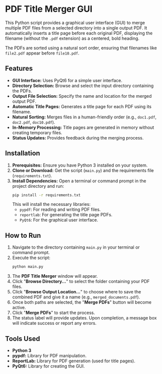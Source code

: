 # PDF Title Merger GUI

This Python script provides a graphical user interface (GUI) to merge multiple PDF files from a selected directory into a single output PDF. It automatically inserts a title page before each original PDF, displaying the filename (without the `.pdf` extension) as a centered, bold heading.

The PDFs are sorted using a natural sort order, ensuring that filenames like `file2.pdf` appear before `file10.pdf`.

## Features

*   **GUI Interface:** Uses PyQt6 for a simple user interface.
*   **Directory Selection:** Browse and select the input directory containing the PDFs.
*   **Output File Selection:** Specify the name and location for the merged output PDF.
*   **Automatic Title Pages:** Generates a title page for each PDF using its filename.
*   **Natural Sorting:** Merges files in a human-friendly order (e.g., `doc1.pdf`, `doc2.pdf`, `doc10.pdf`).
*   **In-Memory Processing:** Title pages are generated in memory without creating temporary files.
*   **Status Updates:** Provides feedback during the merging process.

## Installation

1.  **Prerequisites:** Ensure you have Python 3 installed on your system.
2.  **Clone or Download:** Get the script (`main.py`) and the requirements file (`requirements.txt`).
3.  **Install Dependencies:** Open a terminal or command prompt in the project directory and run:
    ```bash
    pip install -r requirements.txt
    ```
    This will install the necessary libraries:
    *   `pypdf`: For reading and writing PDF files.
    *   `reportlab`: For generating the title page PDFs.
    *   `PyQt6`: For the graphical user interface.

## How to Run

1.  Navigate to the directory containing `main.py` in your terminal or command prompt.
2.  Execute the script:
    ```bash
    python main.py
    ```
3.  The **PDF Title Merger** window will appear.
4.  Click "**Browse Directory...**" to select the folder containing your PDF files.
5.  Click "**Browse Output Location...**" to choose where to save the combined PDF and give it a name (e.g., `merged_documents.pdf`).
6.  Once both paths are selected, the "**Merge PDFs**" button will become active.
7.  Click "**Merge PDFs**" to start the process.
8.  The status label will provide updates. Upon completion, a message box will indicate success or report any errors.

## Tools Used

*   **Python 3**
*   **pypdf:** Library for PDF manipulation.
*   **ReportLab:** Library for PDF generation (used for title pages).
*   **PyQt6:** Library for creating the GUI.
 

